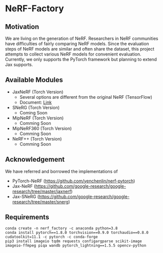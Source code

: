 # NeRF-Factory

## Motivation
We are living on the generation of NeRF. Researchers in NeRF communities have difficulties of fairly comparing NeRF models. Since the evaluation steps of NeRF models are similar and often share the dataset, this project attempts to collect various NeRF models for convenient evaluation. Currently, we only supports the PyTorch framework but planning to extend Jax supports.

## Available Modules
- JaxNeRF (Torch Version) 
    - Several options are different from the original NeRF (TensorFlow)
    - Document: [Link](./docs/jaxnerf.md)
- SNeRG (Torch Version)
    - Coming Soon
- MipNeRF (Torch Version)
    - Comming Soon
- MipNeRF360 (Torch Version)
    - Comming Soon 
- NeRF++ (Torch Version)
    - Comming Soon


## Acknowledgement

We have referred and borrowed the implementations of 
- PyTorch-NeRF (https://github.com/yenchenlin/nerf-pytorch)
- Jax-NeRF (https://github.com/google-research/google-research/tree/master/jaxnerf)
- Jax-SNeRG (https://github.com/google-research/google-research/tree/master/snerg)

## Requirements
```
conda create -n nerf_factory -c anaconda python=3.8
conda install pytorch==1.8.0 torchvision==0.9.0 torchaudio==0.8.0 cudatoolkit=11.1 -c pytorch -c conda-forge
pip3 install imageio tqdm requests configargparse scikit-image imageio-ffmpeg piqa wandb pytorch_lightning==1.5.5 opencv-python
```